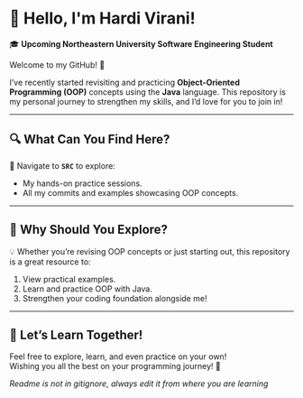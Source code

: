 # 👋 Hello, I'm Hardi Virani!

🎓 **Upcoming Northeastern University Software Engineering Student**

Welcome to my GitHub! 🌟

I’ve recently started revisiting and practicing **Object-Oriented Programming (OOP)** concepts using the **Java** language. This repository is my personal journey to strengthen my skills, and I’d love for you to join in!

---

## 🔍 What Can You Find Here?

📁 Navigate to **`SRC`** to explore:
- My hands-on practice sessions.
- All my commits and examples showcasing OOP concepts.

---

## 🚀 Why Should You Explore?

💡 Whether you’re revising OOP concepts or just starting out, this repository is a great resource to:
1. View practical examples.
2. Learn and practice OOP with Java.
3. Strengthen your coding foundation alongside me!

---

## 🌟 Let’s Learn Together!

Feel free to explore, learn, and even practice on your own!  
Wishing you all the best on your programming journey! 🎉  


*Readme is not in gitignore, always edit it from where you are learning*